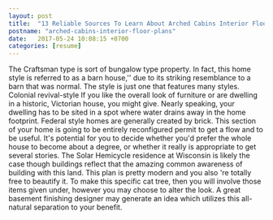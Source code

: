 ```yaml
---
layout: post
title:  "13 Reliable Sources To Learn About Arched Cabins Interior Floor Plans"
postname: "arched-cabins-interior-floor-plans"
date:   2017-05-24 10:08:15 +0700
categories: [resume]
---
```

The Craftsman type is sort of bungalow type property. In fact, this home style is referred to as a barn house,'' due to its striking resemblance to a barn that was normal. The style is just one that features many styles. Colonial revival-style If you like the overall look of furniture or are dwelling in a historic, Victorian house, you might give. Nearly speaking, your dwelling has to be sited in a spot where water drains away in the home footprint. Federal style homes are generally created by brick. This section of your home is going to be entirely reconfigured permit to get a flow and to be useful. It's potential for you to decide whether you'd prefer the whole house to become about a degree, or whether it really is appropriate to get several stories. The Solar Hemicycle residence at Wisconsin is likely the case though buildings reflect that the amazing common awareness of building with this land. This plan is pretty modern and you also 're totally free to beautify it. To make this specific cat tree, then you will involve those items given under, however you may choose to alter the look. A great basement finishing designer may generate an idea which utilizes this all-natural separation to your benefit.
